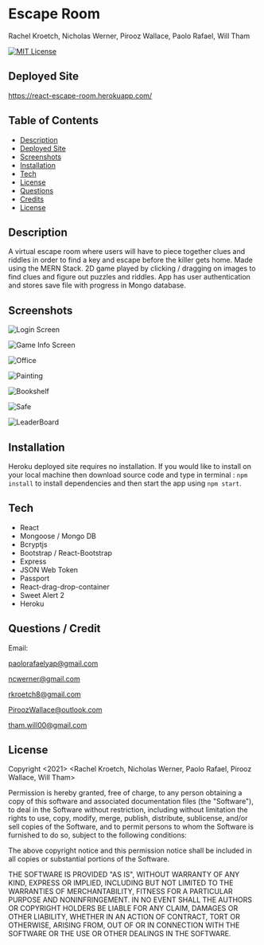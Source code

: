 # Escape Room
Rachel Kroetch, Nicholas Werner, Pirooz Wallace, Paolo Rafael, Will Tham

[![MIT License](https://img.shields.io/badge/license-MIT-blue.svg)](#license)


## Deployed Site

https://react-escape-room.herokuapp.com/

## Table of Contents
* [Description](#description)
* [Deployed Site](#deployed-site)
* [Screenshots](#screenshots)
* [Installation](#installation)
* [Tech](#tech)
* [License](#license)
* [Questions](#Questions)
* [Credits](#Credits)
* [License](#license)


## Description
A virtual escape room where users will have to piece together clues and riddles in order to find a key and escape before the killer gets home.  Made using the MERN Stack. 2D game played by clicking / dragging on images to find clues and figure out puzzles and riddles. App has user authentication and stores save file with progress in Mongo database.


## Screenshots

![Login Screen](screenshots/escapeLogin.png)

![Game Info Screen](screenshots/escapeGameInfo.png)

![Office](screenshots/escapeOffice.png)

![Painting](screenshots/escapePainting.png)

![Bookshelf](screenshots/escapeBookshelf.png)

![Safe](screenshots/escapeSafe.png)

![LeaderBoard](screenshots/escapeLeaderBoard.png)

## Installation

Heroku deployed site requires no installation. If you would like to install on your local machine then download source code and type in terminal :
` npm install ` to install dependencies and then start the app using ` npm start `.  

## Tech

* React
* Mongoose / Mongo DB
* Bcryptjs
* Bootstrap / React-Bootstrap
* Express
* JSON Web Token
* Passport
* React-drag-drop-container
* Sweet Alert 2
* Heroku

## Questions / Credit

Email:

paolorafaelyap@gmail.com

ncwerner@gmail.com

rkroetch8@gmail.com

PiroozWallace@outlook.com

tham.will00@gmail.com


## License 

Copyright <2021> <Rachel Kroetch, Nicholas Werner, Paolo Rafael, Pirooz Wallace, Will Tham>

Permission is hereby granted, free of charge, to any person obtaining a copy of this software and associated documentation files (the "Software"), to deal in the Software without restriction, including without limitation the rights to use, copy, modify, merge, publish, distribute, sublicense, and/or sell copies of the Software, and to permit persons to whom the Software is furnished to do so, subject to the following conditions:

The above copyright notice and this permission notice shall be included in all copies or substantial portions of the Software.

THE SOFTWARE IS PROVIDED "AS IS", WITHOUT WARRANTY OF ANY KIND, EXPRESS OR IMPLIED, INCLUDING BUT NOT LIMITED TO THE WARRANTIES OF MERCHANTABILITY, FITNESS FOR A PARTICULAR PURPOSE AND NONINFRINGEMENT. IN NO EVENT SHALL THE AUTHORS OR COPYRIGHT HOLDERS BE LIABLE FOR ANY CLAIM, DAMAGES OR OTHER LIABILITY, WHETHER IN AN ACTION OF CONTRACT, TORT OR OTHERWISE, ARISING FROM, OUT OF OR IN CONNECTION WITH THE SOFTWARE OR THE USE OR OTHER DEALINGS IN THE SOFTWARE.
